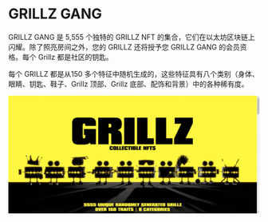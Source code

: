# GRILLZ GANG

GRILLZ GANG 是 5,555 个独特的 GRILLZ NFT 的集合，它们在以太坊区块链上闪耀。除了照亮房间之外，您的 GRILLZ 还将授予您 GRILLZ GANG 的会员资格。每个 Grillz 都是社区的钥匙。

每个 GRILLZ 都是从150 多个特征中随机生成的，这些特征具有八个类别（身体、眼睛、钥匙、鞋子、Grillz 顶部、Grillz 底部、配饰和背景）中的各种稀有度。

![nft](51234213_new.png)

